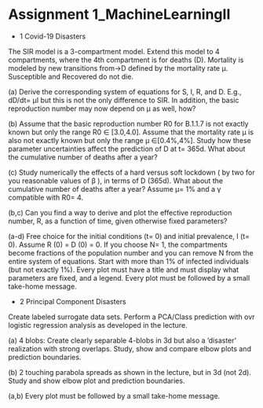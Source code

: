 # Assignment 1_MachineLearningII


* 1 Covid-19 Disasters

The SIR model is a 3-compartment model. Extend this model to 4 compartments, where the 4th compartment is for deaths (D). Mortality is modeled by new transitions from→D defined by the mortality rate μ. Susceptible and Recovered do not die.

(a) Derive the corresponding system of equations for S, I, R, and D. E.g., dD/dt= μI but this is not the only difference to SIR. In addition, the basic reproduction number may now depend on μ as well, how?

(b) Assume that the basic reproduction number R0 for B.1.1.7 is not exactly known but only the range R0 ∈ [3.0,4.0]. Assume that the mortality rate μ is also not exactly known but only the range μ ∈[0.4%,4%]. Study how these parameter uncertainties affect the prediction of D at t= 365d. What about the cumulative number of deaths after a year?

(c) Study numerically the effects of a hard versus soft lockdown ( by two for you reasonable values of β ), in terms of D (365d). What about the cumulative number of deaths after a year? Assume μ= 1% and a γ compatible with R0= 4.

(b,c) Can you find a way to derive and plot the effective reproduction number, R, as a function of time, given otherwise fixed parameters?

(a-d) Free choice for the initial conditions (t= 0) and initial prevalence, I (t= 0). Assume R (0) = D (0) = 0. If you choose N= 1, the compartments become fractions of the population number and you can remove N from the entire system of equations. Start with more than 1% of infected individuals (but not exactly 1%). Every plot must have a title and must display what parameters are fixed, and a legend. Every plot must be followed by a small take-home message.

* 2 Principal Component Disasters

Create labeled surrogate data sets. Perform a PCA/Class prediction with ovr logistic regression analysis as developed in the lecture.

(a) 4 blobs: Create clearly separable 4-blobs in 3d but also a ’disaster' realization with strong overlaps. Study, show and compare elbow plots and prediction boundaries.

(b) 2 touching parabola spreads as shown in the lecture, but in 3d (not 2d). Study and show elbow plot and prediction boundaries.

(a,b) Every plot must be followed by a small take-home message.
